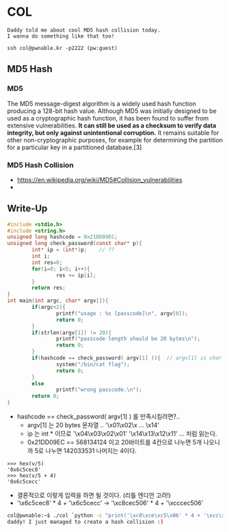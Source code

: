 # COL
```
Daddy told me about cool MD5 hash collision today.
I wanna do something like that too!

ssh col@pwnable.kr -p2222 (pw:guest)
```

## MD5 Hash 
### MD5
The MD5 message-digest algorithm is a widely used hash function producing a 128-bit hash value. Although MD5 was initially designed to be used as a cryptographic hash function, it has been found to suffer from extensive vulnerabilities. **It can still be used as a checksum to verify data integrity, but only against unintentional corruption.** It remains suitable for other non-cryptographic purposes, for example for determining the partition for a particular key in a partitioned database.[3]
### MD5 Hash Collision
* https://en.wikipedia.org/wiki/MD5#Collision_vulnerabilities  
* 


## Write-Up
```c
#include <stdio.h>
#include <string.h>
unsigned long hashcode = 0x21DD09EC;
unsigned long check_password(const char* p){
        int* ip = (int*)p;    // ?? 
        int i;
        int res=0;
        for(i=0; i<5; i++){
                res += ip[i];
        }
        return res;
}
int main(int argc, char* argv[]){
        if(argc<2){
                printf("usage : %s [passcode]\n", argv[0]);
                return 0;
        }
        if(strlen(argv[1]) != 20){
                printf("passcode length should be 20 bytes\n");
                return 0;
        }
        if(hashcode == check_password( argv[1] )){  // argv[1] is char * 
                system("/bin/cat flag");
                return 0;
        }
        else
                printf("wrong passcode.\n");
        return 0;
}
```
* hashcode == check_password( argv[1] ) 를 만족시킬려면?..
  * argv[1] 는 20 bytes 문자열 .. '\x01\x02\x ... \x14'
  * ip 는 int * 이므로 '\x04\x03\x02\x01' '\x14\x13\x12\x11' ... 처럼 읽는다.
  * 0x21DD09EC == 568134124 이고 20바이트를 4칸으로 나누면 5개 나오니까 5로 나누면 142033531 나머지는 4이다.
```  
>>> hex(v/5)
'0x6c5cec8'
>>> hex(v/5 + 4)
'0x6c5cecc'
```
* 결론적으로 이렇게 입력을 하면 될 것이다. (리틀 엔디언 고려!)
* '\x6c5cec8' * 4 + '\x6c5cecc' -> '\xc8cec506' * 4 + '\xcccec506'

```bash
col@pwnable:~$ ./col `python -c "print('\xc8\xce\xc5\x06' * 4 + '\xcc\xce\xc5\x06')"`
daddy! I just managed to create a hash collision :)
```
